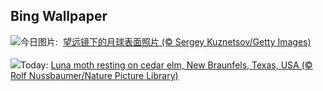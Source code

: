 ## Bing Wallpaper
![](https://www.bing.com/th?id=OHR.BigMoon_ZH-CN2508603883_UHD.jpg&w=1000)今日图片: &nbsp;[望远镜下的月球表面照片 (© Sergey Kuznetsov/Getty Images)](https://www.bing.com/th?id=OHR.BigMoon_ZH-CN2508603883_UHD.jpg)
<br><br/>
![](https://www.bing.com/th?id=OHR.MothWeek_EN-US5360572836_UHD.jpg&w=1000)Today: [Luna moth resting on cedar elm, New Braunfels, Texas, USA (© Rolf Nussbaumer/Nature Picture Library)](https://www.bing.com/th?id=OHR.MothWeek_EN-US5360572836_UHD.jpg)
<br><br/>
